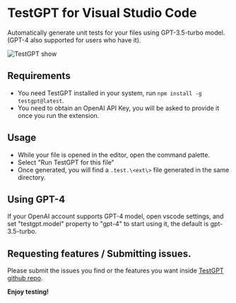 # TestGPT for Visual Studio Code

Automatically generate unit tests for your files using GPT-3.5-turbo model. (GPT-4 also supported for users who have it).

![TestGPT show](https://user-images.githubusercontent.com/49946791/227503309-06aac81e-3144-4c48-b315-4fd36791034a.gif)

## Requirements
- You need TestGPT installed in your system, run `npm install -g testgpt@latest`.
- You need to obtain an OpenAI API Key, you will be asked to provide it once you run the extension.

## Usage

- While your file is opened in the editor, open the command palette.
- Select "Run TestGPT for this file"
- Once generated, you will find a `.test.\<ext\>` file generated in the same directory.

## Using GPT-4
If your OpenAI account supports GPT-4 model, open vscode settings, and set "testgpt.model" property to "gpt-4" to start using it, the default is gpt-3.5-turbo.


## Requesting features / Submitting issues.

Please submit the issues you find or the features you want inside [TestGPT github repo](https://github.com/fayez-nazzal/testgpt-vscode).

**Enjoy testing!**
